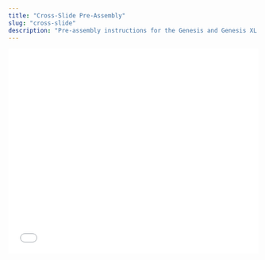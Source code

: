 ```yaml
---
title: "Cross-Slide Pre-Assembly"
slug: "cross-slide"
description: "Pre-assembly instructions for the Genesis and Genesis XL cross-slide"
---
```


<iframe width="100%" style="aspect-ratio: 11 / 9;" src="_images/pre_assembled_cross_slide_rev_b.pdf" frameborder="0"></iframe>
